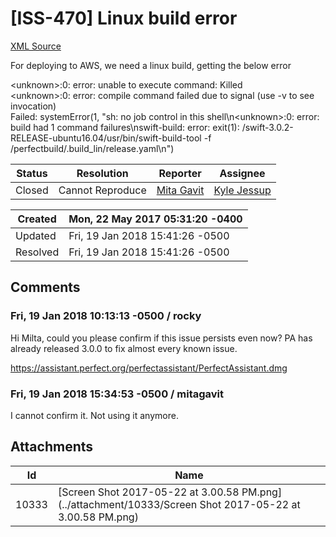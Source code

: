 # [ISS-470] Linux build error

[XML Source](./xml/ISS-470.xml)
<p><p>For deploying to AWS, we need a linux build, getting the below error</p>

<p>&lt;unknown&gt;:0: error: unable to execute command: Killed<br/>
&lt;unknown&gt;:0: error: compile command failed due to signal (use -v to see invocation)<br/>
Failed: systemError(1, "sh: no job control in this shell\n&lt;unknown&gt;:0: error: build had 1 command failures\nswift-build: error: exit(1): /swift-3.0.2-RELEASE-ubuntu16.04/usr/bin/swift-build-tool -f /perfectbuild/.build_lin/release.yaml\n")</p></p>





Status|Resolution|Reporter|Assignee
------|----------|--------|--------
Closed|Cannot Reproduce|[Mita Gavit](MitaGavit)|[Kyle Jessup]($kjessup)





Created|Mon, 22 May 2017 05:31:20 -0400
-------|--------------
Updated|Fri, 19 Jan 2018 15:41:26 -0500
Resolved|Fri, 19 Jan 2018 15:41:26 -0500


## Comments




### Fri, 19 Jan 2018 10:13:13 -0500 / rocky 

<p><p>Hi Milta, could you please confirm if this issue persists even now? PA has already released 3.0.0 to fix almost every known issue.</p>


<p><a href="https://assistant.perfect.org/perfectassistant/PerfectAssistant.dmg" class="external-link" rel="nofollow">https://assistant.perfect.org/perfectassistant/PerfectAssistant.dmg</a></p></p>


### Fri, 19 Jan 2018 15:34:53 -0500 / mitagavit 

<p><p>I cannot confirm it. Not using it anymore.</p></p>

## Attachments





Id|Name
------|------------
10333|[Screen Shot 2017-05-22 at 3.00.58 PM.png](../attachment/10333/Screen Shot 2017-05-22 at 3.00.58 PM.png)


